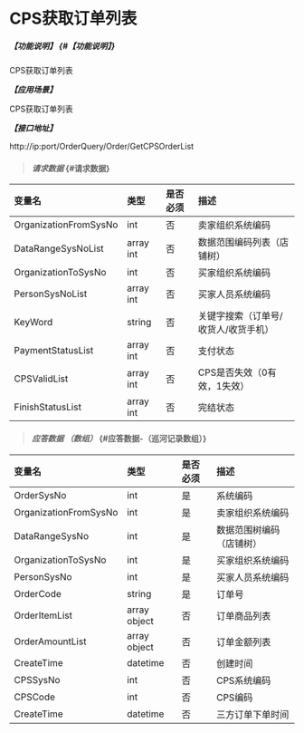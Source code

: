 # CPS获取订单列表

##### _【功能说明】_ {#【功能说明】}

CPS获取订单列表

_**【应用场景】**_

CPS获取订单列表

_**【接口地址】**_

http://ip:port/OrderQuery/Order/GetCPSOrderList

> #### _请求数据_ {#请求数据}

| 变量名 | 类型 | 是否必须 | 描述 |
| :--- | :--- | :--- | :--- |
| OrganizationFromSysNo | int | 否 | 卖家组织系统编码 |
| DataRangeSysNoList | array int | 否 | 数据范围编码列表（店铺树） |
| OrganizationToSysNo | int | 否 | 买家组织系统编码 |
| PersonSysNoList | array int | 否 | 买家人员系统编码 |
| KeyWord | string | 否 | 关键字搜索（订单号/收货人/收货手机） |
| PaymentStatusList | array int | 否 | 支付状态 |
| CPSValidList| array int | 否 | CPS是否失效（0有效，1失效） |
| FinishStatusList | array int | 否 | 完结状态 |




> #### _应答数据 （数组）_ {#应答数据-（巡河记录数组）}

| 变量名 | 类型 | 是否必须 | 描述 |
| :--- | :--- | :--- | :--- |
| OrderSysNo | int | 是 | 系统编码 |
| OrganizationFromSysNo | int | 是 | 卖家组织系统编码 |
| DataRangeSysNo | int | 是 | 数据范围树编码（店铺树） |
| OrganizationToSysNo | int | 是 | 买家组织系统编码 |
| PersonSysNo | int | 是 | 买家人员系统编码 |
| OrderCode | string | 是 | 订单号 |
| OrderItemList | array object | 否 | 订单商品列表 |
| OrderAmountList | array object | 否 | 订单金额列表 |
| CreateTime | datetime | 否 | 创建时间|
| CPSSysNo | int | 否 | CPS系统编码|
| CPSCode | int | 否 | CPS编码|
| CreateTime| datetime| 否 | 三方订单下单时间|








